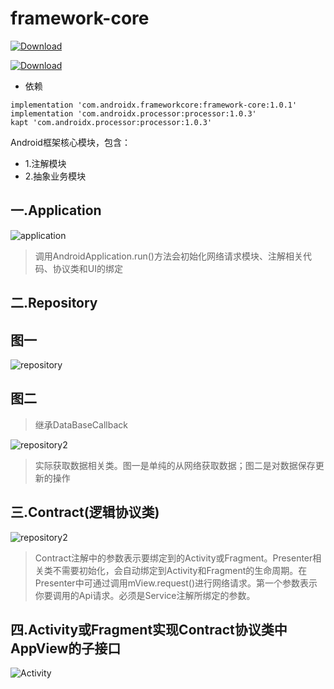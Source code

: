 # framework-core

[ ![Download](https://api.bintray.com/packages/xqy666666/maven/framework-core/images/download.svg?version=1.0.1) ](https://bintray.com/xqy666666/maven/framework-core/1.0.1/link)

[ ![Download](https://api.bintray.com/packages/xqy666666/maven/processor/images/download.svg?version=1.0.3) ](https://bintray.com/xqy666666/maven/processor/1.0.3/link)

* 依赖
```
implementation 'com.androidx.frameworkcore:framework-core:1.0.1'
implementation 'com.androidx.processor:processor:1.0.3'
kapt 'com.androidx.processor:processor:1.0.3'
```

Android框架核心模块，包含：

* 1.注解模块
* 2.抽象业务模块

## 一.Application

<img src="https://github.com/xqy666666/Framework-core/blob/master/Application.png"  alt="application"/>

> 调用AndroidApplication.run()方法会初始化网络请求模块、注解相关代码、协议类和UI的绑定

## 二.Repository

## 图一

<img src="https://github.com/xqy666666/Framework-core/blob/master/repository.png"  alt="repository"/>

## 图二

> 继承DataBaseCallback

<img src="https://github.com/xqy666666/Framework-core/blob/master/repository2.png"  alt="repository2"/>

> 实际获取数据相关类。图一是单纯的从网络获取数据；图二是对数据保存更新的操作 

## 三.Contract(逻辑协议类)

<img src="https://github.com/xqy666666/Framework-core/blob/master/contract.png"  alt="repository2"/>

> Contract注解中的参数表示要绑定到的Activity或Fragment。Presenter相关类不需要初始化，会自动绑定到Activity和Fragment的生命周期。在Presenter中可通过调用mView.request()进行网络请求。第一个参数表示你要调用的Api请求。必须是Service注解所绑定的参数。

## 四.Activity或Fragment实现Contract协议类中AppView的子接口

<img src="https://github.com/xqy666666/Framework-core/blob/master/mainActivity.png"  alt="Activity"/>

